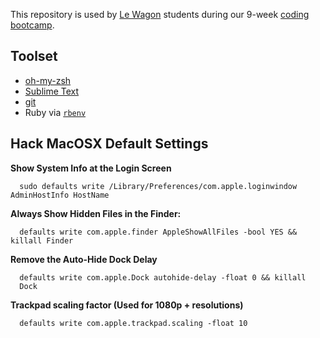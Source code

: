 This repository is used by [Le Wagon](https://www.lewagon.com) students during our 9-week [coding bootcamp](https://www.lewagon.com).

## Toolset

- [oh-my-zsh](http://ohmyz.sh/)
- [Sublime Text](https://www.sublimetext.com/)
- [git](https://git-scm.com/)
- Ruby via [`rbenv`](https://github.com/rbenv/rbenv)


## Hack MacOSX Default Settings
**Show System Info at the Login Screen**
```
  sudo defaults write /Library/Preferences/com.apple.loginwindow AdminHostInfo HostName
```

**Always Show Hidden Files in the Finder:**
```
  defaults write com.apple.finder AppleShowAllFiles -bool YES && killall Finder
```

**Remove the Auto-Hide Dock Delay**
```
  defaults write com.apple.Dock autohide-delay -float 0 && killall
  Dock
```

**Trackpad scaling factor (Used for 1080p + resolutions)**
```
  defaults write com.apple.trackpad.scaling -float 10
```
